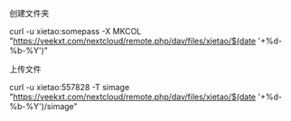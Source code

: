 
创建文件夹

curl -u xietao:somepass -X MKCOL "https://veekxt.com/nextcloud/remote.php/dav/files/xietao/$(date '+%d-%b-%Y')"

上传文件

curl -u xietao:557828 -T simage "https://veekxt.com/nextcloud/remote.php/dav/files/xietao/$(date '+%d-%b-%Y')/simage"